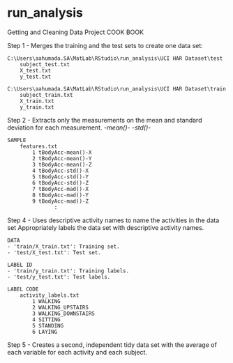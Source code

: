 run_analysis
============

Getting and Cleaning Data Project
COOK BOOK

Step 1 - Merges the training and the test sets to create one data set:

	C:\Users\aahumada.SA\MatLab\RStudio\run_analysis\UCI HAR Dataset\test
		subject_test.txt
		X_test.txt
		y_test.txt
	
	C:\Users\aahumada.SA\MatLab\RStudio\run_analysis\UCI HAR Dataset\train
		subject_train.txt
		X_train.txt
		y_train.txt

Step 2 - Extracts only the measurements on the mean and standard deviation for each measurement. 
	*-mean()-*
	*-std()-*
	
	SAMPLE
		features.txt
			1 tBodyAcc-mean()-X
			2 tBodyAcc-mean()-Y
			3 tBodyAcc-mean()-Z
			4 tBodyAcc-std()-X
			5 tBodyAcc-std()-Y
			6 tBodyAcc-std()-Z
			7 tBodyAcc-mad()-X
			8 tBodyAcc-mad()-Y
			9 tBodyAcc-mad()-Z
			       :

Step 4 - Uses descriptive activity names to name the activities in the data set
         Appropriately labels the data set with descriptive activity names. 
		 
	DATA
	- 'train/X_train.txt': Training set.
	- 'test/X_test.txt': Test set.
	
	LABEL ID
	- 'train/y_train.txt': Training labels.
	- 'test/y_test.txt': Test labels.
	
	LABEL CODE
		activity_labels.txt
			1 WALKING
			2 WALKING_UPSTAIRS
			3 WALKING_DOWNSTAIRS
			4 SITTING
			5 STANDING
			6 LAYING

Step 5 - Creates a second, independent tidy data set with the average of each variable for each activity and each subject. 
